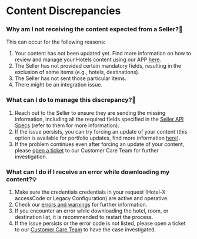 ﻿---
sidebar_position: 2
---

# Content Discrepancies

### Why am I not receiving the content expected from a Seller?🔎
This can occur for the following reasons:

1. Your content has not been updated yet. Find more information on how to review and manage your Hotels content using our APP [here](/kb/connections/connections-content/how-to-check-my-connections-content.md).
1. The Seller has not provided certain mandatory fields, resulting in the exclusion of some items (e.g., hotels, destinations).
1. The Seller has not sent those particular items.
1. There might be an integration issue.
### What can I do to manage this discrepancy?🚀
1. Reach out to the Seller to ensure they are sending the missing information, including all the required fields specified in the [Seller API Specs](/docs/apis/for-buyers/hotel-x-pull-buyers-api/content/hotels) (refer to them for more information).
1. If the issue persists, you can try forcing an update of your content (this option is available for portfolio updates, find more information [here](/kb/connections/connections-content/how-to-force-portfolio-update.md)).
1. If the problem continues even after forcing an update of your content, please [open a ticket](/kb/tickets/guidelines-for-submitting-a-ticket-to-our-support-team.md) to our Customer Care Team for further investigation.
### What can I do if I receive an error while downloading my content?💡
1. Make sure the credentials credentials in your request (Hotel-X accessCode or Legacy Configuration) are active and operative.
1. Check our [errors and warnings](/kb/our-products/are-you-a-buyer/our-methods/lists-of-errors-and-warnings/overview) for further information. 
1. If you encounter an error while downloading the hotel, room, or destination list, it is recommended to restart the process.
1. If the issue persists or the error code is not listed, please open a ticket to our [Customer Care Team](/kb/tickets/guidelines-for-submitting-a-ticket-to-our-support-team.md) to have the case investigated.